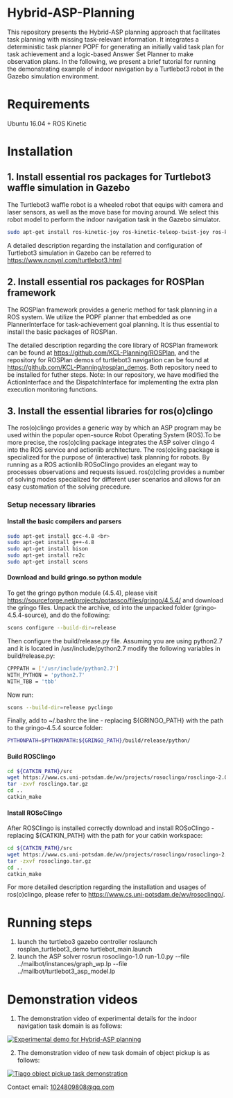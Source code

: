 # Hybrid-ASP-Planning

This repository presents the Hybrid-ASP planning approach that facilitates task planning with missing task-relevant information. It integrates
a deterministic task planner POPF for generating an initially valid task plan for task achievement and a logic-based Answer Set Planner to make observation plans. In the following, we present a brief tutorial for running the demonstrating example of indoor navigation by a Turtlebot3 robot in the Gazebo simulation environment. 

# Requirements
Ubuntu 16.04 + ROS Kinetic 

# Installation

## 1. Install essential ros packages for Turtlebot3 waffle simulation in Gazebo

The Turtlebot3 waffle robot is a wheeled robot that equips with camera and laser sensors, as well as the move base for moving around. We select this robot model to perform the indoor navigation task in the Gazebo simulator.

```bash
sudo apt-get install ros-kinetic-joy ros-kinetic-teleop-twist-joy ros-kinetic-teleop-twist-keyboard ros-kinetic-laser-proc ros-kinetic-rgbd-launch ros-kinetic-depthimage-to-laserscan ros-kinetic-rosserial-arduino ros-kinetic-rosserial-python ros-kinetic-rosserial-server ros-kinetic-rosserial-client ros-kinetic-rosserial-msgs ros-kinetic-amcl ros-kinetic-map-server ros-kinetic-move-base ros-kinetic-urdf ros-kinetic-xacro ros-kinetic-compressed-image-transport ros-kinetic-rqt-image-view ros-kinetic-gmapping ros-kinetic-navigation ros-kinetic-interactive-markers
```

A detailed description regarding the installation and configuration of Turtlebot3 simulation in Gazebo can be referred to https://www.ncnynl.com/turtlebot3.html

## 2. Install essential ros packages for ROSPlan framework

The ROSPlan framework provides a generic method for task planning in a ROS system. We utilize the POPF planner that embedded as one PlannerInterface for task-achievement goal planning. It is thus essential to install the basic packages of ROSPlan.

The detailed description regarding the core library of ROSPlan framework can be found at https://github.com/KCL-Planning/ROSPlan, and the repository for ROSPlan demos of turtlebot3 navigation can be found at https://github.com/KCL-Planning/rosplan_demos. Both repository need to be installed for futher steps. 
Note: In our repository, we have modified the ActionInterface and the DispatchInterface for implementing the extra plan execution monitoring functions.

## 3. Install the essential libraries for ros(o)clingo 

The ros(o)clingo provides a generic way by which an ASP program may be used within the popular open-source Robot Operating System (ROS).To be more precise, the ros(o)cling package integrates the ASP solver clingo 4 into the ROS service and actionlib architecture. The ros(o)cling package is specialized for the purpose of (interactive) task planning for robots. By running as a ROS actionlib ROSoClingo provides an elegant way to processes observations and requests issued. ros(o)cling provides a number of solving modes specialized for different user scenarios and allows for an easy customation of the solving precedure.

### Setup necessary libraries

#### Install the basic compilers and parsers
```bash
sudo apt-get install gcc-4.8 <br>
sudo apt-get install g++-4.8
sudo apt-get install bison
sudo apt-get install re2c
sudo apt-get install scons
```
#### Download and build gringo.so python module
To get the gringo python module (4.5.4), please visit https://sourceforge.net/projects/potassco/files/gringo/4.5.4/ and download the gringo files. Unpack the archive, cd into the unpacked folder (gringo-4.5.4-source), and do the following:
```bash
scons configure --build-dir=release
```
Then configure the build/release.py file. Assuming you are using python2.7 and it is located in /usr/include/python2.7 modify the following variables in build/release.py:
```bash
CPPPATH = ['/usr/include/python2.7']
WITH_PYTHON = 'python2.7'
WITH_TBB = 'tbb'
```
Now run:
```bash
scons --build-dir=release pyclingo
```
Finally, add to ~/.bashrc the line - replacing ${GRINGO_PATH} with the path to the gringo-4.5.4 source folder:
```bash
PYTHONPATH=$PYTHONPATH:${GRINGO_PATH}/build/release/python/
```

#### Build ROSClingo
```bash
cd ${CATKIN_PATH}/src
wget https://www.cs.uni-potsdam.de/wv/projects/rosoclingo/rosclingo-2.0.tar.xz
tar -zxvf rosclingo.tar.gz
cd ..
catkin_make
```
#### Install ROSoClingo

After ROSClingo is installed correctly download and install ROSoClingo - replacing ${CATKIN_PATH} with the path for your catkin workspace:
```bash
cd ${CATKIN_PATH}/src
wget https://www.cs.uni-potsdam.de/wv/projects/rosoclingo/rosoclingo-2.0.tar.xz
tar -zxvf rosoclingo.tar.gz
cd ..
catkin_make
```
For more detailed description regarding the installation and usages of ros(o)clingo, please refer to https://www.cs.uni-potsdam.de/wv/rosoclingo/.

# Running steps

1. launch the turtlebo3 gazebo controller
roslaunch rosplan_turtlebot3_demo turtlebot_main.launch
2. launch the ASP solver
rosrun rosoclingo-1.0 run-1.0.py --file ../mailbot/instances/graph_wp.lp --file ../mailbot/turtlebot3_asp_model.lp


# Demonstration videos

1. The demonstration video of experimental details for the indoor navigation task domain is as follows:

[![Experimental demo for Hybrid-ASP planning](https://res.cloudinary.com/marcomontalbano/image/upload/v1632130243/video_to_markdown/images/youtube--2WkFsKWoYWI-c05b58ac6eb4c4700831b2b3070cd403.jpg)](https://youtu.be/2WkFsKWoYWI "Experimental demo for Hybrid-ASP planning")

2. The demonstration video of new task domain of object pickup is as follows:

[![Tiago object pickup task demonstration](https://res.cloudinary.com/marcomontalbano/image/upload/v1636131521/video_to_markdown/images/youtube--54F45bk8yRY-c05b58ac6eb4c4700831b2b3070cd403.jpg)](https://youtu.be/54F45bk8yRY "Tiago object pickup task demonstration")

Contact email: 1024809808@qq.com

